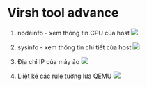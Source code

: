 # Virsh tool advance

1. nodeinfo - xem thông tin CPU của host
![](https://i.imgur.com/Ao4XSM6.png)
2. sysinfo - xem thông tin chi tiết của host
![](https://i.imgur.com/pfQQtpi.png)

3. Địa chỉ IP của máy ảo 
![](https://i.imgur.com/pfQQtpi.png)

4. Liiệt kê các rule tường lửa QEMU 
![](https://i.imgur.com/nPFRZ1v.png)
